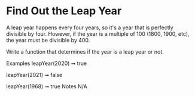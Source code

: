 # Find Out the Leap Year

A leap year happens every four years, so it's a year that is perfectly divisible by four. However, if the year is a multiple of 100 (1800, 1900, etc), the year must be divisible by 400.

Write a function that determines if the year is a leap year or not.

Examples
leapYear(2020) ➞ true

leapYear(2021) ➞ false

leapYear(1968) ➞ true
Notes
N/A
